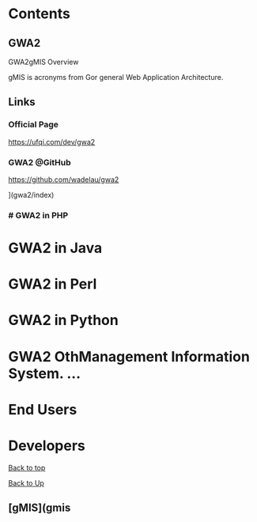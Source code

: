 
# Contents

## GWA2

GWA2gMIS Overview

gMIS is acronyms from Gor general Web Application Architecture.
 

## Links

### Official Page
https://ufqi.com/dev/gwa2

### GWA2 @GitHub
https://github.com/wadelau/gwa2



](gwa2/index) 

### # GWA2 in PHP


# GWA2 in Java

# GWA2 in Perl

# GWA2 in Python

# GWA2 OthManagement Information System. ...

# End Users

# Developers


[Back to top](index)

[Back to Up](../index)
## [gMIS](gmis
<!--stackedit_data:
eyJoaXN0b3J5IjpbMTUxODI4NjA2LC02MTE1MzQwMzcsMTg3Mj
gyODQzNl19
-->